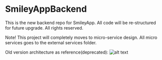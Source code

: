 # SmileyAppBackend

This is the new backend repo for SmileyApp.
All code will be re-structured for future upgrade.
All rights reserved.

Note!
This project will completely moves to micro-service design. 
All micro services goes to the external services folder.

Old version architecture as reference(deprecated):
![alt text](https://s3-us-west-1.amazonaws.com/smileydocpublic/Images/Service_Architecture_Diagram.jpg)

